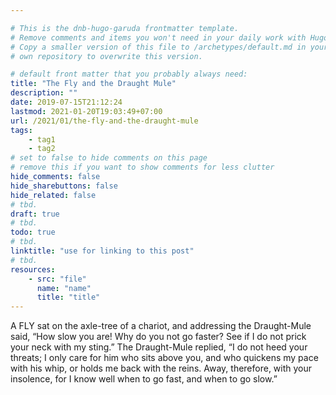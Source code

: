 ```yaml
---

# This is the dnb-hugo-garuda frontmatter template. 
# Remove comments and items you won't need in your daily work with Hugo.
# Copy a smaller version of this file to /archetypes/default.md in your
# own repository to overwrite this version.

# default front matter that you probably always need:
title: "The Fly and the Draught Mule"
description: ""
date: 2019-07-15T21:12:24
lastmod: 2021-01-20T19:03:49+07:00
url: /2021/01/the-fly-and-the-draught-mule
tags:
    - tag1
    - tag2
# set to false to hide comments on this page
# remove this if you want to show comments for less clutter
hide_comments: false
hide_sharebuttons: false
hide_related: false
# tbd.
draft: true
# tbd.
todo: true
# tbd.
linktitle: "use for linking to this post"
# tbd.
resources:
    - src: "file"
      name: "name"
      title: "title"
---
```

A FLY sat on the axle-tree of a chariot, and addressing the Draught-Mule said, “How slow you are! Why do you not go faster? See if I do not prick your neck with my sting.” The Draught-Mule replied, “I do not heed your threats; I only care for him who sits above you, and who quickens my pace with his whip, or holds me back with the reins. Away, therefore, with your insolence, for I know well when to go fast, and when to go slow.”
